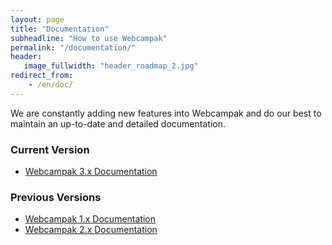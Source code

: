 ```yaml
---
layout: page
title: "Documentation"
subheadline: "How to use Webcampak"
permalink: "/documentation/"
header:
   image_fullwidth: "header_roadmap_2.jpg"
redirect_from:
    - /en/doc/
---
```


We are constantly adding new features into Webcampak and do our best to maintain an up-to-date and detailed documentation.

### Current Version

* [Webcampak 3.x Documentation](http://doc.webcampak.com/webcampak3.x/web/en/)

### Previous Versions

* [Webcampak 1.x Documentation](http://doc.webcampak.com/webcampak1.x/en/)
* [Webcampak 2.x Documentation](http://doc.webcampak.com/webcampak2.x/en/)
